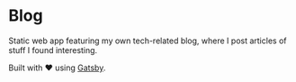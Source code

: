 # Blog

Static web app featuring my own tech-related blog, where I post articles of stuff I found interesting.

Built with :heart: using [Gatsby](https://www.gatsbyjs.org/).
